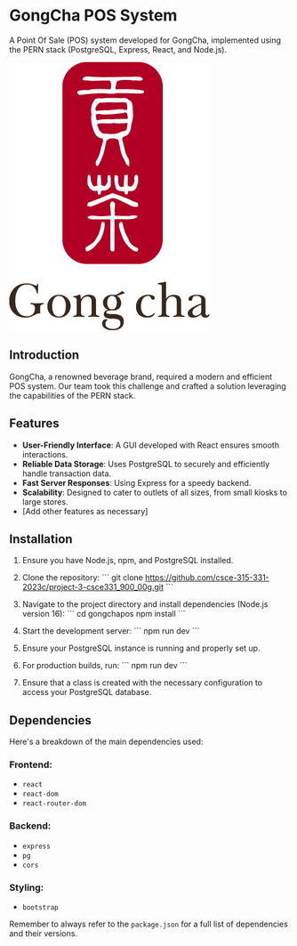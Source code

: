 # GongCha POS System

A Point Of Sale (POS) system developed for GongCha, implemented using the PERN stack (PostgreSQL, Express, React, and Node.js).

![GongCha Logo](GongChaPOS/src/assets/images/GongChaLogo.png)

## Introduction

GongCha, a renowned beverage brand, required a modern and efficient POS system. Our team took this challenge and crafted a solution leveraging the capabilities of the PERN stack.

## Features

- **User-Friendly Interface**: A GUI developed with React ensures smooth interactions.
- **Reliable Data Storage**: Uses PostgreSQL to securely and efficiently handle transaction data.
- **Fast Server Responses**: Using Express for a speedy backend.
- **Scalability**: Designed to cater to outlets of all sizes, from small kiosks to large stores.
- [Add other features as necessary]

## Installation

1. Ensure you have Node.js, npm, and PostgreSQL installed.
2. Clone the repository:
   \```
   git clone https://github.com/csce-315-331-2023c/project-3-csce331_900_00g.git
   \```

3. Navigate to the project directory and install dependencies (Node.js version 16):
   \```
   cd gongchapos
   npm install
   \```

4. Start the development server:
   \```
   npm run dev
   \```

5. Ensure your PostgreSQL instance is running and properly set up.

6. For production builds, run:
   \```
   npm run dev
   \```

7. Ensure that a class is created with the necessary configuration to access your PostgreSQL database.

## Dependencies

Here's a breakdown of the main dependencies used:

### Frontend:

- `react`
- `react-dom`
- `react-router-dom`

### Backend:

- `express`
- `pg`
- `cors`

### Styling:

- `bootstrap`

Remember to always refer to the `package.json` for a full list of dependencies and their versions.

